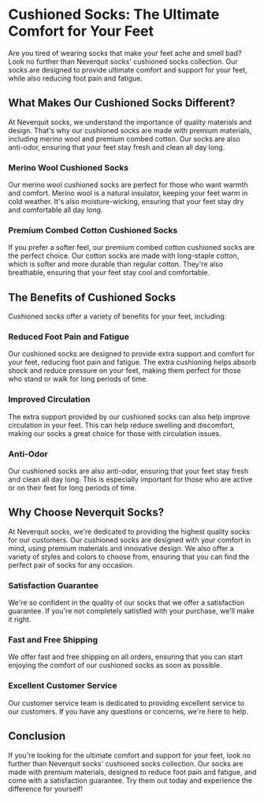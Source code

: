 # Cushioned Socks: The Ultimate Comfort for Your Feet

Are you tired of wearing socks that make your feet ache and smell bad? Look no further than Neverquit socks' cushioned socks collection. Our socks are designed to provide ultimate comfort and support for your feet, while also reducing foot pain and fatigue.

## What Makes Our Cushioned Socks Different?

At Neverquit socks, we understand the importance of quality materials and design. That's why our cushioned socks are made with premium materials, including merino wool and premium combed cotton. Our socks are also anti-odor, ensuring that your feet stay fresh and clean all day long.

### Merino Wool Cushioned Socks

Our merino wool cushioned socks are perfect for those who want warmth and comfort. Merino wool is a natural insulator, keeping your feet warm in cold weather. It's also moisture-wicking, ensuring that your feet stay dry and comfortable all day long.

### Premium Combed Cotton Cushioned Socks

If you prefer a softer feel, our premium combed cotton cushioned socks are the perfect choice. Our cotton socks are made with long-staple cotton, which is softer and more durable than regular cotton. They're also breathable, ensuring that your feet stay cool and comfortable.

## The Benefits of Cushioned Socks

Cushioned socks offer a variety of benefits for your feet, including:

### Reduced Foot Pain and Fatigue

Our cushioned socks are designed to provide extra support and comfort for your feet, reducing foot pain and fatigue. The extra cushioning helps absorb shock and reduce pressure on your feet, making them perfect for those who stand or walk for long periods of time.

### Improved Circulation

The extra support provided by our cushioned socks can also help improve circulation in your feet. This can help reduce swelling and discomfort, making our socks a great choice for those with circulation issues.

### Anti-Odor

Our cushioned socks are also anti-odor, ensuring that your feet stay fresh and clean all day long. This is especially important for those who are active or on their feet for long periods of time.

## Why Choose Neverquit Socks?

At Neverquit socks, we're dedicated to providing the highest quality socks for our customers. Our cushioned socks are designed with your comfort in mind, using premium materials and innovative design. We also offer a variety of styles and colors to choose from, ensuring that you can find the perfect pair of socks for any occasion.

### Satisfaction Guarantee

We're so confident in the quality of our socks that we offer a satisfaction guarantee. If you're not completely satisfied with your purchase, we'll make it right.

### Fast and Free Shipping

We offer fast and free shipping on all orders, ensuring that you can start enjoying the comfort of our cushioned socks as soon as possible.

### Excellent Customer Service

Our customer service team is dedicated to providing excellent service to our customers. If you have any questions or concerns, we're here to help.

## Conclusion

If you're looking for the ultimate comfort and support for your feet, look no further than Neverquit socks' cushioned socks collection. Our socks are made with premium materials, designed to reduce foot pain and fatigue, and come with a satisfaction guarantee. Try them out today and experience the difference for yourself!